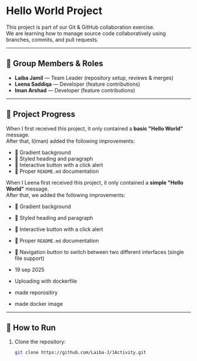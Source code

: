 # Hello World Project

This project is part of our Git & GitHub collaboration exercise.  
We are learning how to manage source code collaboratively using branches, commits, and pull requests.

---

## 👥 Group Members & Roles

- **Laiba Jamil** — Team Leader (repository setup, reviews & merges)
- **Leena Saddiqa** — Developer (feature contributions)
- **Iman Arshad** — Developer (feature contributions)

---

## 📖 Project Progress

When I first received this project, it only contained a **basic "Hello World"** message.  
After that, I(iman) added the following improvements:

- 🌈 Gradient background
- 📝 Styled heading and paragraph
- 🎉 Interactive button with a click alert
- 📄 Proper `README.md` documentation

When I Leena first received this project, it only contained a **simple "Hello World"** message.  
After that, we added the following improvements:

- 🌈 Gradient background
- 📝 Styled heading and paragraph
- 🎉 Interactive button with a click alert
- 📄 Proper `README.md` documentation
- 🔀 Navigation button to switch between two different interfaces (single file support)

- 19 sep 2025
- Uploading with dockerfile 
- made reporositiry 
- made docker image 
---
## 🚀 How to Run

1. Clone the repository:
   ```bash
   git clone https://github.com/Laiba-J/1Activity.git
   ```
